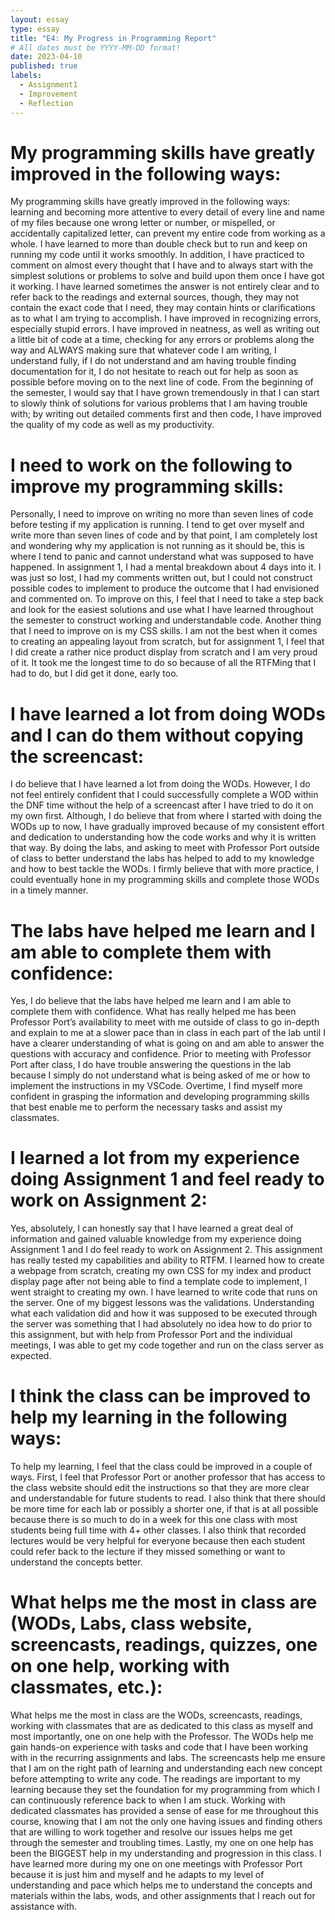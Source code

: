 ```yaml
---
layout: essay
type: essay
title: "E4: My Progress in Programming Report"
# All dates must be YYYY-MM-DD format!
date: 2023-04-10
published: true
labels:
  - Assignment1
  - Improvement
  - Reflection
---
```


<h1> My programming skills have greatly improved in the following ways: </h1>
My programming skills have greatly improved in the following ways: learning and becoming more attentive to every detail of every line and name of my files because one wrong letter or number, or mispelled, or accidentally capitalized letter, can prevent my entire code from working as a whole. I have learned to more than double check but to run and keep on running my code until it works smoothly. In addition, I have practiced to comment on almost every thought that I have and to always start with the simplest solutions or problems to solve and build upon them once I have got it working. I have learned sometimes the answer is not entirely clear and to refer back to the readings and external sources, though, they may not contain the exact code that I need, they may contain hints or clarifications as to what I am trying to accomplish. I have improved in recognizing errors, especially stupid errors. I have improved in neatness, as well as writing out a little bit of code at a time, checking for any errors or problems along the way and ALWAYS making sure that whatever code I am writing, I understand fully, if I do not understand and am having trouble finding documentation for it, I do not hesitate to reach out for help as soon as possible before moving on to the next line of code. From the beginning of the semester, I would say that I have grown tremendously in that I can start to slowly think of solutions for various problems that I am having trouble with; by writing out detailed comments first and then code, I have improved the quality of my code as well as my productivity. 
<br>
<h1> I need to work on the following to improve my programming skills: </h1>
Personally, I need to improve on writing no more than seven lines of code before testing if my application is running. I tend to get over myself and write more than seven lines of code and by that point, I am completely lost and wondering why my application is not running as it should be, this is where I tend to panic and cannot understand what was supposed to have happened. In assignment 1, I had a mental breakdown about 4 days into it. I was just so lost, I had my comments written out, but I could not construct possible codes to implement to produce the outcome that I had envisioned and commented on. To improve on this, I feel that I need to take a step back and look for the easiest solutions and use what I have learned throughout the semester to construct working and understandable code. Another thing that I need to improve on is my CSS skills. I am not the best when it comes to creating an appealing layout from scratch, but for assignment 1, I feel that I did create a rather nice product display from scratch and I am very proud of it. It took me the longest time to do so because of all the RTFMing that I had to do, but I did get it done, early too. 
<br>
<h1> I have learned a lot from doing WODs and I can do them without copying the screencast: </h1>
I do believe that I have learned a lot from doing the WODs. However, I do not feel entirely confident that I could successfully complete a WOD within the DNF time without the help of a screencast after I have tried to do it on my own first. Although, I do believe that from where I started with doing the WODs up to now, I have gradually improved because of my consistent effort and dedication to understanding how the code works and why it is written that way. By doing the labs, and asking to meet with Professor Port outside of class to better understand the labs has helped to add to my knowledge and how to best tackle the WODs. I firmly believe that with more practice, I could eventually hone in my programming skills and complete those WODs in a timely manner. 
<br>
<h1> The labs have helped me learn and I am able to complete them with confidence: </h1>
Yes, I do believe that the labs have helped me learn and I am able to complete them with confidence. What has really helped me has been Professor Port’s availability to meet with me outside of class to go in-depth and explain to me at a slower pace than in class in each part of the lab until I have a clearer understanding of what is going on and am able to answer the questions with accuracy and confidence. Prior to meeting with Professor Port after class, I do have trouble answering the questions in the lab because I simply do not understand what is being asked of me or how to implement the instructions in my VSCode. Overtime, I find myself more confident in grasping the information and developing programming skills that best enable me to perform the necessary tasks and assist my classmates. 
<br>
<h1> I learned a lot from my experience doing Assignment 1 and feel ready to work on Assignment 2: </h1>
Yes, absolutely, I can honestly say that I have learned a great deal of information and gained valuable knowledge from my experience doing Assignment 1 and I do feel ready to work on Assignment 2. This assignment has really tested my capabilities and ability to RTFM. I learned how to create a webpage from scratch, creating my own CSS for my index and product display page after not being able to find a template code to implement, I went straight to creating my own. I have learned to write code that runs on the server. One of my biggest lessons was the validations. Understanding what each validation did and how it was supposed to be executed through the server was something that I had absolutely no idea how to do prior to this assignment, but with help from Professor Port and the individual meetings, I was able to get my code together and run on the class server as expected.
<br>
<h1> I think the class can be improved to help my learning in the following ways: </h1>
To help my learning, I feel that the class could be improved in a couple of ways. First, I feel that Professor Port or another professor that has access to the class website should edit the instructions so that they are more clear and understandable for future students to read. I also think that there should be more time for each lab or possibly a shorter one, if that is at all possible because there is so much to do in a week for this one class with most students being full time with 4+ other classes. I also think that recorded lectures would be very helpful for everyone because then each student could refer back to the lecture if they missed something or want to understand the concepts better.
<br>
<h1> What helps me the most in class are (WODs, Labs, class website, screencasts, readings, quizzes, one on one help, working with classmates, etc.): </h1>
What helps me the most in class are the WODs, screencasts, readings, working with classmates that are as dedicated to this class as myself and most importantly, one on one help with the Professor. The WODs help me gain hands-on experience with tasks and code that I have been working with in the recurring assignments and labs. The screencasts help me ensure that I am on the right path of learning and understanding each new concept before attempting to write any code. The readings are important to my learning because they set the foundation for my programming from which I can continuously reference back to when I am stuck. Working with dedicated classmates has provided a sense of ease for me throughout this course, knowing that I am not the only one having issues and finding others that are willing to work together and resolve our issues helps me get through the semester and troubling times. Lastly, my one on one help has been the BIGGEST help in my understanding and progression in this class. I have learned more during my one on one meetings with Professor Port because it is just him and myself and he adapts to my level of understanding and pace which helps me to understand the concepts and materials within the labs, wods, and other assignments that I reach out for assistance with. 
